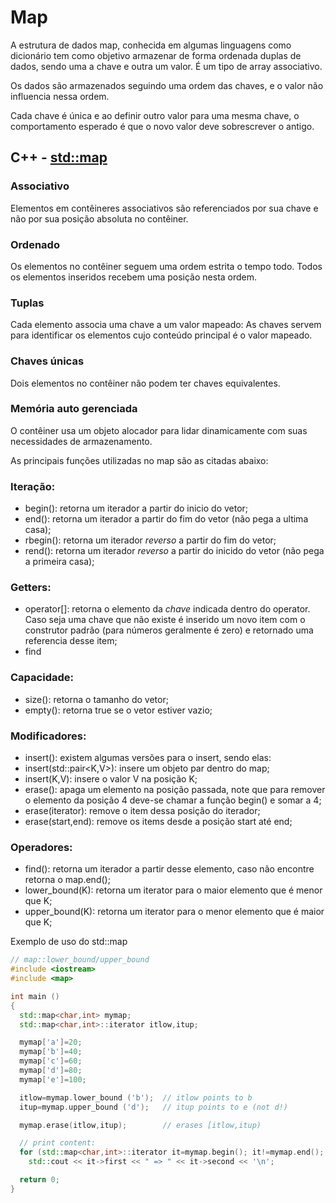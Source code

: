 # Map

A estrutura de dados map, conhecida em algumas linguagens como dicionário tem como objetivo armazenar de forma ordenada duplas de dados, sendo uma a chave e outra um valor. É um tipo de array associativo. 

Os dados são armazenados seguindo uma ordem das chaves, e o valor não influencia nessa ordem. 

Cada chave é única e ao definir outro valor para uma mesma chave, o comportamento esperado é que o novo valor deve sobrescrever o antigo.




## C++ - [std::map](https://cplusplus.com/reference/map/map/)

### Associativo
Elementos em contêineres associativos são referenciados por sua chave e não por sua posição absoluta no contêiner.
### Ordenado
Os elementos no contêiner seguem uma ordem estrita o tempo todo. Todos os elementos inseridos recebem uma posição nesta ordem.
### Tuplas
Cada elemento associa uma chave a um valor mapeado: As chaves servem para identificar os elementos cujo conteúdo principal é o valor mapeado.
### Chaves únicas
Dois elementos no contêiner não podem ter chaves equivalentes.
### Memória auto gerenciada
O contêiner usa um objeto alocador para lidar dinamicamente com suas necessidades de armazenamento.

As principais funções utilizadas no map são as citadas abaixo:

### Iteração:
- begin(): retorna um iterador a partir do inicio do vetor; 
- end(): retorna um iterador a partir do fim do vetor (não pega a ultima casa);
- rbegin(): retorna um iterador _reverso_ a partir do fim do vetor; 
- rend(): retorna um iterador _reverso_ a partir do inicido do vetor (não pega a primeira casa);

### Getters:
- operator[]: retorna o elemento da _chave_ indicada dentro do operator. Caso seja uma chave que não existe é inserido um novo item com o construtor padrão (para números geralmente é zero) e retornado uma referencia desse item;
- find

### Capacidade:
- size(): retorna o tamanho do vetor;
- empty(): retorna true se o vetor estiver vazio;

### Modificadores:
- insert(): existem algumas versões para o insert, sendo elas:
 - insert(std::pair<K,V>): insere um objeto par dentro do map;
 - insert(K,V): insere o valor V na posição K;
- erase(): apaga um elemento na posição passada, note que para remover o elemento da posição 4 deve-se chamar a função begin() e somar a 4;
 - erase(iterator): remove o item dessa posição do iterador;
 - erase(start,end): remove os items desde a posição start até end;

### Operadores:
- find(): retorna um iterador a partir desse elemento, caso não encontre retorna o map.end();
- lower_bound(K): retorna um iterator para o maior elemento que é menor que K;
- upper_bound(K): retorna um iterator para o menor elemento que é maior que K;

Exemplo de uso do std::map

```C++
// map::lower_bound/upper_bound
#include <iostream>
#include <map>

int main ()
{
  std::map<char,int> mymap;
  std::map<char,int>::iterator itlow,itup;

  mymap['a']=20;
  mymap['b']=40;
  mymap['c']=60;
  mymap['d']=80;
  mymap['e']=100;

  itlow=mymap.lower_bound ('b');  // itlow points to b
  itup=mymap.upper_bound ('d');   // itup points to e (not d!)

  mymap.erase(itlow,itup);        // erases [itlow,itup)

  // print content:
  for (std::map<char,int>::iterator it=mymap.begin(); it!=mymap.end(); ++it)
    std::cout << it->first << " => " << it->second << '\n';

  return 0;
}
```